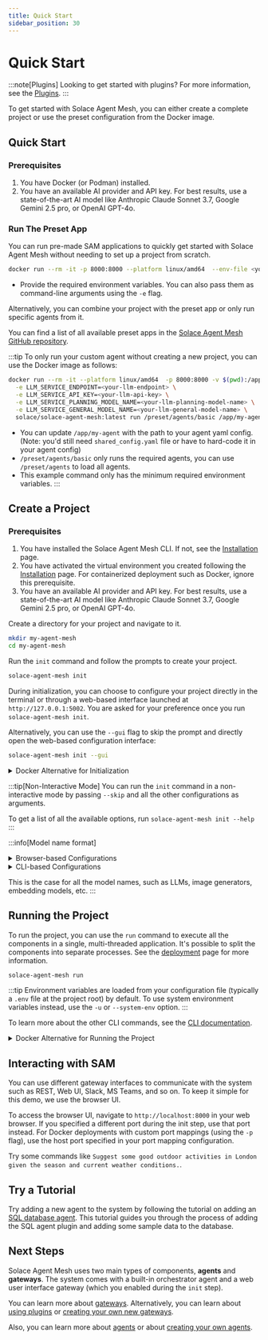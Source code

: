 ```yaml
---
title: Quick Start
sidebar_position: 30
---
```


# Quick Start

:::note[Plugins]
Looking to get started with plugins? For more information, see the [Plugins](../concepts/plugins.md).
:::

To get started with Solace Agent Mesh, you can either create a complete project or use the preset configuration from the Docker image.

## Quick Start

### Prerequisites
1. You have Docker (or Podman) installed.
2. You have an available AI provider and API key. For best results, use a state-of-the-art AI model like Anthropic Claude Sonnet 3.7, Google Gemini 2.5 pro, or OpenAI GPT-4o.

### Run The Preset App

You can run pre-made SAM applications to quickly get started with Solace Agent Mesh without needing to set up a project from scratch. 

```sh
docker run --rm -it -p 8000:8000 --platform linux/amd64  --env-file <your-env-file-path> solace/solace-agent-mesh:latest
```

- Provide the required environment variables. You can also pass them as command-line arguments using the `-e` flag.

Alternatively, you can combine your project with the preset app or only run specific agents from it.

You can find a list of all available preset apps in the [Solace Agent Mesh GitHub repository](https://github.com/SolaceLabs/solace-agent-mesh/tree/main/preset/agents).

:::tip
To only run your custom agent without creating a new project, you can use the Docker image as follows:

```bash
docker run --rm -it --platform linux/amd64  -p 8000:8000 -v $(pwd):/app \
  -e LLM_SERVICE_ENDPOINT=<your-llm-endpoint> \
  -e LLM_SERVICE_API_KEY=<your-llm-api-key> \
  -e LLM_SERVICE_PLANNING_MODEL_NAME=<your-llm-planning-model-name> \
  -e LLM_SERVICE_GENERAL_MODEL_NAME=<your-llm-general-model-name> \
  solace/solace-agent-mesh:latest run /preset/agents/basic /app/my-agent
```

- You can update `/app/my-agent` with the path to your agent yaml config. (Note: you'd still need `shared_config.yaml` file or have to hard-code it in your agent config)
- `/preset/agents/basic` only runs the required agents, you can use `/preset/agents` to load all agents.
- This example command only has the minimum required environment variables.
:::

## Create a Project

### Prerequisites

1. You have installed the Solace Agent Mesh CLI. If not, see the [Installation](./installation.md) page.
2. You have activated the virtual environment you created following the [Installation](./installation.md) page. For containerized deployment such as Docker, ignore this prerequisite.
3. You have an available AI provider and API key. For best results, use a state-of-the-art AI model like Anthropic Claude Sonnet 3.7, Google Gemini 2.5 pro, or OpenAI GPT-4o.

Create a directory for your project and navigate to it.

```sh
mkdir my-agent-mesh
cd my-agent-mesh
```

Run the `init` command and follow the prompts to create your project.

```sh
solace-agent-mesh init
```
During initialization, you can choose to configure your project directly in the terminal or through a web-based interface launched at `http://127.0.0.1:5002`. You are asked for your preference once you run `solace-agent-mesh init`.

Alternatively, you can use the `--gui` flag to skip the prompt and directly open the web-based configuration interface:

```sh
solace-agent-mesh init --gui
```

<details>
  <summary>Docker Alternative for Initialization</summary>

You can also initialize your Solace Agent Mesh project using the official Docker image. This is helpful if you want to avoid local Python/SAM CLI installation or prefer a containerized workflow from the start.

```sh
docker run --rm -it -v "$(pwd):/app" --platform linux/amd64  -p 5002:5002 solace/solace-agent-mesh:latest init --gui
```

If the OS architecture on your host is not `linux/amd64`, you would need to add `--platform linux/amd64` when running container.

For Broker Setup, do not select the Broker Type `New local Solace PubSub+ broker container`. This option is incompatible with Docker deployments because the `Download and Run Container` action attempts to download a container image from within the already running container, which causes the operation to fail.

</details>

:::tip[Non-Interactive Mode]
You can run the `init` command in a non-interactive mode by passing `--skip` and all the other configurations as arguments.

To get a list of all the available options, run `solace-agent-mesh init --help`
:::


:::info[Model name format]
<details>
  <summary>Browser-based Configurations</summary>

You need to select the LLM Provider first and supported models are populated under LLM Model Name.

If you're using a non-openai model but hosting it on a custom API that follows the OpenAI standards, like Ollama or LiteLLM, you can select the `OpenAI Compatible Provider`.

</details>

<details >
  <summary>CLI-based Configurations</summary>

You need to explicitly specify the model in the format provider/name. For example, `openai/gpt-4o`.

If you're using a non-openai model but hosting it on a custom API that follows the OpenAI standards, like Ollama or LiteLLM, you can still use the `openai` provider.

For example: `openai/llama-3.3-7b`

</details>

This is the case for all the model names, such as LLMs, image generators, embedding models, etc.
:::

## Running the Project

To run the project, you can use the `run` command to execute all the components in a single, multi-threaded application. It's possible to split the components into separate processes. See the [deployment](../deployment/deploy.md) page for more information.

```sh
solace-agent-mesh run
```

:::tip
Environment variables are loaded from your configuration file (typically a `.env` file at the project root) by default. To use system environment variables instead, use the `-u` or `--system-env` option.
:::

To learn more about the other CLI commands, see the [CLI documentation](../concepts/cli.md).

<details>
  <summary>Docker Alternative for Running the Project</summary>

You can also run your Solace Agent Mesh project using the official Docker image. This is helpful if you want to avoid local Python/SAM CLI installation or prefer a containerized workflow from the start.

```sh
docker run --rm -it -v "$(pwd):/app" --platform linux/amd64  -p 8000:8000 solace/solace-agent-mesh:latest run
```

If your host system architecture is not `linux/amd64`, add the `--platform linux/amd64` flag when you run the container.

:::info[Required Configurations]
For deployments that use the official Docker image, ensure the following:
- Do not use a local Solace PubSub+ broker container.
- Set the environment variables `FASTAPI_HOST="0.0.0.0"` in your `.env` file or system environment variables. This is necessary to expose the FastAPI server to the host machine. 
:::

:::warning
If you are using third-party Python packages or Solace Agent Mesh plugins, you need to build a custom Docker image off the official image and install the required packages there, and then run that custom image instead.

```Dockerfile
FROM solace/solace-agent-mesh:latest
# Option 1: Install a specific package
RUN python3.11 -m pip install --no-cache-dir <your-package>
# Option 2: use a requirements.txt file
COPY requirements.txt .
RUN python3.11 -m pip install --no-cache-dir -r requirements.txt

ENTRYPOINT ["solace-agent-mesh"]
```

Then build and run your custom image:

```sh
docker build --platform linux/amd64 -t my-custom-image .
docker run --rm -it -v "$(pwd):/app" --platform linux/amd64  -p 8000:8000 my-custom-image run
```
:::
</details>

## Interacting with SAM

You can use different gateway interfaces to communicate with the system such as REST, Web UI, Slack, MS Teams, and so on. To keep it simple for this demo, we use the browser UI.

To access the browser UI, navigate to `http://localhost:8000` in your web browser. If you specified a different port during the init step, use that port instead. For Docker deployments with custom port mappings (using the `-p` flag), use the host port specified in your port mapping configuration.

Try some commands like `Suggest some good outdoor activities in London given the season and current weather conditions.`.


## Try a Tutorial

Try adding a new agent to the system by following the tutorial on adding an [SQL database agent](../tutorials/sql-database.md). This tutorial guides you through the process of adding the SQL agent plugin and adding some sample data to the database.

## Next Steps

Solace Agent Mesh uses two main types of components, **agents** and **gateways**. The system comes with a built-in orchestrator agent and a web user interface gateway (which you enabled during the `init` step).

You can learn more about [gateways](../concepts/gateways.md). Alternatively, you can learn about [using plugins](../concepts/plugins.md#use-a-plugin) or [creating your own new gateways](../user-guide/create-gateways.md).

Also, you can learn more about [agents](../concepts/agents.md) or about [creating your own agents](../user-guide/create-agents.md).
